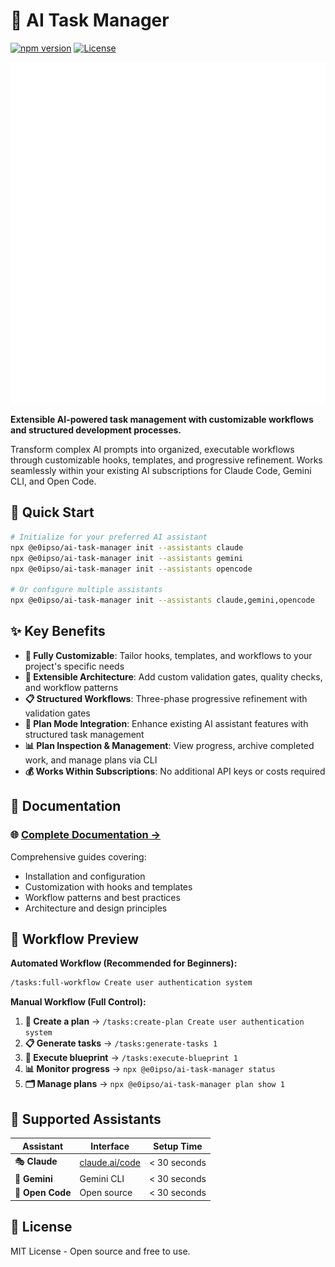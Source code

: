 # 🤖 AI Task Manager

[![npm version](https://img.shields.io/npm/v/@e0ipso/ai-task-manager.svg)](https://www.npmjs.com/package/@e0ipso/ai-task-manager)
[![License](https://img.shields.io/badge/License-MIT-green.svg)](https://opensource.org/licenses/MIT)

![Dashboard](./docs/img/dashboard.svg)

**Extensible AI-powered task management with customizable workflows and structured development processes.**

Transform complex AI prompts into organized, executable workflows through customizable hooks, templates, and progressive refinement. Works seamlessly within your existing AI subscriptions for Claude Code, Gemini CLI, and Open Code.

## 🚀 Quick Start

```bash
# Initialize for your preferred AI assistant
npx @e0ipso/ai-task-manager init --assistants claude
npx @e0ipso/ai-task-manager init --assistants gemini
npx @e0ipso/ai-task-manager init --assistants opencode

# Or configure multiple assistants
npx @e0ipso/ai-task-manager init --assistants claude,gemini,opencode
```

## ✨ Key Benefits

- **🔧 Fully Customizable**: Tailor hooks, templates, and workflows to your project's specific needs
- **🎯 Extensible Architecture**: Add custom validation gates, quality checks, and workflow patterns
- **📋 Structured Workflows**: Three-phase progressive refinement with validation gates
- **🔄 Plan Mode Integration**: Enhance existing AI assistant features with structured task management
- **📊 Plan Inspection & Management**: View progress, archive completed work, and manage plans via CLI
- **💰 Works Within Subscriptions**: No additional API keys or costs required

## 📖 Documentation

### 🌐 **[Complete Documentation →](https://mateuaguilo.com/ai-task-manager/)**

Comprehensive guides covering:
- Installation and configuration
- Customization with hooks and templates
- Workflow patterns and best practices
- Architecture and design principles

## 🔄 Workflow Preview

**Automated Workflow (Recommended for Beginners):**
```bash
/tasks:full-workflow Create user authentication system
```

**Manual Workflow (Full Control):**
1. **📝 Create a plan** → `/tasks:create-plan Create user authentication system`
2. **📋 Generate tasks** → `/tasks:generate-tasks 1`
3. **🚀 Execute blueprint** → `/tasks:execute-blueprint 1`
4. **📊 Monitor progress** → `npx @e0ipso/ai-task-manager status`
5. **🗂️ Manage plans** → `npx @e0ipso/ai-task-manager plan show 1`

## 🤖 Supported Assistants

| Assistant | Interface | Setup Time |
|-----------|-----------|------------|
| 🎭 **Claude** | [claude.ai/code](https://claude.ai/code) | < 30 seconds |
| 💎 **Gemini** | Gemini CLI | < 30 seconds |
| 📝 **Open Code** | Open source | < 30 seconds |

## 📄 License

MIT License - Open source and free to use.
